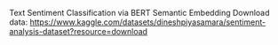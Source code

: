 Text Sentiment Classification via BERT Semantic Embedding
Download data: https://www.kaggle.com/datasets/dineshpiyasamara/sentiment-analysis-dataset?resource=download
